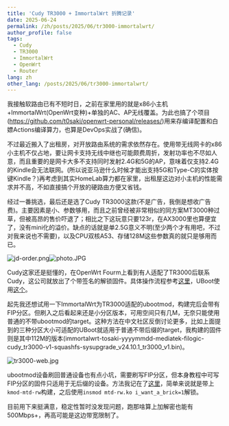 ```yaml
---
title: 'Cudy TR3000 + ImmortalWrt 折腾记录'
date: 2025-06-24
permalink: /zh/posts/2025/06/tr3000-immortalwrt/
author_profile: false
tags:
  - Cudy
  - TR3000
  - ImmortalWrt
  - OpenWrt
  - Router
lang: zh
other_lang: /posts/2025/06/tr3000-immortalwrt/
---
```

我接触软路由已有不短时日，之前在家里用的就是x86小主机+ImmortalWrt(OpenWrt变种)+单独的AC、AP无线覆盖。为此也搞了个项目(https://github.com/t0saki/openwrt-personal/releases/)用来存编译配置和白嫖Actions编译算力，也算是DevOps实战了(确信)。

不过最近搬入了出租房，对开放路由系统的需求依然存在。使用带无线网卡的x86小主机不仅占地，要让网卡支持无线中继也可能颇费周折，发射功率也不尽如人意，而且重要的是网卡大多不支持同时发射2.4G和5G的AP，意味着仅支持2.4G的Kindle会无法联网。(所以说亚马逊什么时候才能出支持5G和Type-C的实体按键Kindle？)再考虑到其实HomeLab算力都在家里，出租屋这边对小主机的性能需求并不高，不如直接搞个开放的硬路由方便又省钱。

经过一番挑选，最后还是选了Cudy TR3000这款(不是广告，我倒是想收广告费)。主要因素是小、参数够用，而且之前曾经被非常相似的同方案MT3000种过草，但被高昂的售价吓退了；相比之下这玩意只要123r，在AX3000里也算便宜了，没有mini化的溢价。缺点的话就是单2.5G意义不明(至少两个才有用吧，不过对我来说也不需要)，以及CPU双核A53、存储128M这些参数真的就只是够用而已。

![jd-order.png](https://i.tsk.im/file/BzFuKFF7.png)![photo.JPG](https://i.tsk.im/file/O7cAqVxC.jpeg)

Cudy这家还是挺懂的，在OpenWrt Fourm上看到有人适配了TR3000后联系Cudy，这公司就放出了个带签名的解锁固件。具体操作流程参考[这里](https://www.right.com.cn/forum/forum.php?mod=viewthread&tid=8411618)，UBoot使用[这个](https://www.right.com.cn/forum/thread-8415351-1-1.html)。

起先我还想试用一下ImmortalWrt为TR3000适配的ubootmod，构建完后会带有FIP分区。但刷入之后看起来还是小分区版本，可用空间只有几M，无奈只能使用普通的不带ubootmod的target。这种方法在中文社区反倒讨论更多，比如上面提到的三种分区大小可适配的UBoot就适用于普通不带后缀的target，我构建的固件则是其中112M的版本(immortalwrt-tosaki-yyyymmdd-mediatek-filogic-cudy_tr3000-v1-squashfs-sysupgrade_v24.10.1_tr3000_v1.bin)。

![tr3000-web.jpg](https://i.tsk.im/file/htr3rbq0.jpg)

ubootmod设备刷回普通设备也有点小坑，需要刷写FIP分区，但本身教程中可写FIP分区的固件只适用于无后缀的设备。方法我记在了[这里](https://www.right.com.cn/forum/thread-8433045-1-1.html)，简单来说就是带上`kmod-mtd-rw`构建，之后使用`insmod mtd-rw.ko i_want_a_brick=1`解锁。

目前用下来挺满意，稳定性暂时没发现问题，跑那啥算上加解密也能有500Mbps+，再高可能是这边带宽限制了。